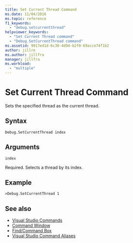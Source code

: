 ```yaml
---
title: Set Current Thread Command
ms.date: 11/04/2016
ms.topic: reference
f1_keywords:
  - "debug.setcurrentthread"
helpviewer_keywords:
  - "Set Current Thread command"
  - "Debug.SetCurrentThread command"
ms.assetid: 9917ed1d-6c30-4d94-b2f0-69acce74f1b2
author: jillre
ms.author: jillfra
manager: jillfra
ms.workload:
  - "multiple"
---
```

# Set Current Thread Command
Sets the specified thread as the current thread.

## Syntax

```
Debug.SetCurrentThread index
```

## Arguments
`index`

Required. Selects a thread by its index.

## Example

```
>Debug.SetCurrentThread 1
```

## See also

- [Visual Studio Commands](../../ide/reference/visual-studio-commands.md)
- [Command Window](../../ide/reference/command-window.md)
- [Find/Command Box](../../ide/find-command-box.md)
- [Visual Studio Command Aliases](../../ide/reference/visual-studio-command-aliases.md)